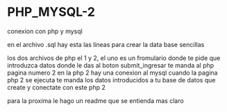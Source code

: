 # PHP_MYSQL-2
conexion con php y mysql

en el archivo .sql hay esta las lineas para crear la data base sencillas

los dos archivos de php el 1 y 2, el uno es un fromulario donde te pide que introduzca datos
donde le das al boton submit_ingresar te manda al php pagina numero 2 en la php 2 hay una conexion al mysql
cuando la pagina php 2 se ejecuta te manda los datos introducidos a tu base de datos que create y conectate con este php 2

para la proxima le hago un readme que se entienda mas claro
